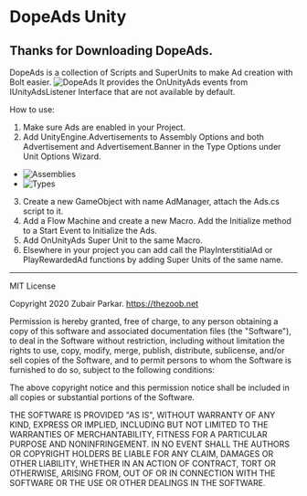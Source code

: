 
# DopeAds Unity

## Thanks for Downloading DopeAds.
DopeAds is a collection of Scripts and SuperUnits to make Ad creation with Bolt easier.
![DopeAds](https://i.imgur.com/o1Z4x47.png)
It provides the OnUnityAds events from IUnityAdsListener Interface that are not available by default.

How to use:

1. Make sure Ads are enabled in your Project.
2. Add UnityEngine.Advertisements to Assembly Options and both Advertisement and Advertisement.Banner in the Type Options under Unit Options Wizard.
  - ![Assemblies](https://i.imgur.com/0XNotIr.png)
  - ![Types](https://i.imgur.com/ZMLsCOX.png)
3. Create a new GameObject with name AdManager, attach the Ads.cs script to it.
4. Add a Flow Machine and create a new Macro. Add the Initialize method to a Start Event to Initialize the Ads.
5. Add OnUnityAds Super Unit to the same Macro.
6. Elsewhere in your project you can add call the PlayInterstitialAd or PlayRewardedAd functions by adding Super Units of the same name.


-----------------------------------------
MIT License

Copyright 2020 Zubair Parkar. https://thezoob.net

Permission is hereby granted, free of charge, to any person obtaining a copy of this software and associated documentation files (the "Software"), to deal in the Software without restriction, including without limitation the rights to use, copy, modify, merge, publish, distribute, sublicense, and/or sell copies of the Software, and to permit persons to whom the Software is furnished to do so, subject to the following conditions:

The above copyright notice and this permission notice shall be included in all copies or substantial portions of the Software.

THE SOFTWARE IS PROVIDED "AS IS", WITHOUT WARRANTY OF ANY KIND, EXPRESS OR IMPLIED, INCLUDING BUT NOT LIMITED TO THE WARRANTIES OF MERCHANTABILITY, FITNESS FOR A PARTICULAR PURPOSE AND NONINFRINGEMENT. IN NO EVENT SHALL THE AUTHORS OR COPYRIGHT HOLDERS BE LIABLE FOR ANY CLAIM, DAMAGES OR OTHER LIABILITY, WHETHER IN AN ACTION OF CONTRACT, TORT OR OTHERWISE, ARISING FROM, OUT OF OR IN CONNECTION WITH THE SOFTWARE OR THE USE OR OTHER DEALINGS IN THE SOFTWARE.
